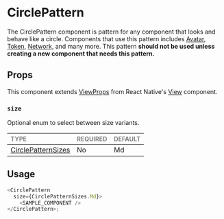 # CirclePattern

The CirclePattern component is pattern for any component that looks and behave like a circle. Components that use this pattern includes [Avatar](../../../components/Avatars/Avatar/Avatar.tsx), [Token](../../../components/Tokens/Token/Token.tsx), [Network](../../../components/Networks/Network/Network.tsx), and many more. This pattern **should not be used unless creating a new component that needs this pattern.**

## Props

This component extends [ViewProps](https://reactnative.dev/docs/view-style-props) from React Native's [View](https://reactnative.dev/docs/view) component.

### `size`

Optional enum to select between size variants.

| <span style="color:gray;font-size:14px">TYPE</span> | <span style="color:gray;font-size:14px">REQUIRED</span> | <span style="color:gray;font-size:14px">DEFAULT</span> |
| :-------------------------------------------------- | :------------------------------------------------------ | :----------------------------------------------------- |
| [CirclePatternSizes](Circle.types.ts)          | No                                                     | Md                                                     |

## Usage

```javascript
<CirclePattern 
  size={CirclePatternSizes.Md}>
    <SAMPLE_COMPONENT />
</CirclePattern>;
```
